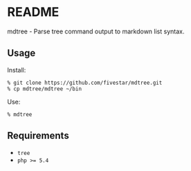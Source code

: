 # README

mdtree - Parse tree command output to markdown list syntax.

## Usage

Install:

```
% git clone https://github.com/fivestar/mdtree.git
% cp mdtree/mdtree ~/bin
```

Use:

```
% mdtree
```

## Requirements

* `tree`
* `php >= 5.4`

